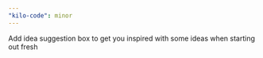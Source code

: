 ```yaml
---
"kilo-code": minor
---
```


Add idea suggestion box to get you inspired with some ideas when starting out fresh
